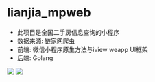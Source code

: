 # lianjia_mpweb

- 此项目是全国二手房信息查询的小程序
- 数据来源: 链家网爬虫
- 前端: 微信小程序原生方法与iview weapp UI框架
- 后端: Golang
              
![](https://ws1.sinaimg.cn/large/006rvSvvgy1fsj5ensulaj306k0bnac2.jpg)
![](https://ws1.sinaimg.cn/large/006rvSvvgy1fsj5fcaarmj306h0bl0us.jpg)
